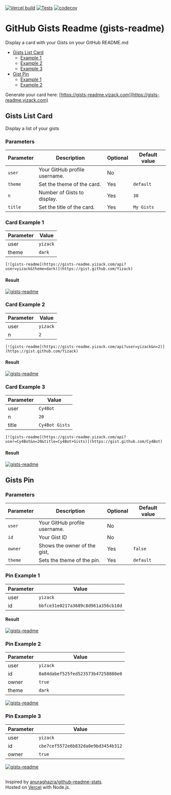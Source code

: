 [![Vercel build](https://img.shields.io/github/deployments/yizack/gists-readme/Production?label=Build&logo=vercel)](https://gists-readme.yizack.com/)
[![Tests](https://github.com/Yizack/gists-readme/actions/workflows/tests.yml/badge.svg)](https://github.com/Yizack/gists-readme/actions/workflows/tests.yml)
[![codecov](https://codecov.io/gh/Yizack/gists-readme/branch/main/graph/badge.svg?token=HR7SFR4C5N)](https://codecov.io/gh/Yizack/gists-readme)

# GitHub Gists Readme (gists-readme)

Display a card with your Gists on your GitHub README.md

- [Gists List Card](#gists-list-card)
  - [Example 1](#card-example-1)
  - [Example 2](#card-example-2)
  - [Example 3](#card-example-3)
- [Gist Pin](#gist-pin)
  - [Example 1](#pin-example-1)
  - [Example 2](#pin-example-2)

Generate your card here: [https://gists-readme.yizack.com](https://gists-readme.yizack.com)


## Gists List Card

Display a list of your gists

### Parameters

| Parameter | Description                   | Optional | Default value |
| --------- | ----------------------------- | -------- | ------------- |
| `user`    | Your GitHub profile username. | No       |               |
| `theme`   | Set the theme of the card.    | Yes      | `default`     |
| `n`       | Number of Gists to display.   | Yes      | `30`          |
| `title`   | Set the title of the card.    | Yes      | `My Gists`    |

### Card Example 1

| Parameter | Value    |
|-----------|----------|
| user      | `yizack` |
| theme     | `dark`   |

```
[![gists-readme](https://gists-readme.yizack.com/api?user=yizack&theme=dark)](https://gist.github.com/Yizack)
```
#### Result

[![gists-readme](https://gists-readme.yizack.com/api?user=yizack&theme=dark)](https://gist.github.com/Yizack)

### Card Example 2

| Parameter | Value    |
|-----------|----------|
| user      | `yizack` |
| n         | `2`      |

```
[![gists-readme](https://gists-readme.yizack.com/api?user=yizack&n=2)](https://gist.github.com/Yizack)
```
#### Result

[![gists-readme](https://gists-readme.yizack.com/api?user=yizack&n=2)](https://gist.github.com/Yizack)

### Card Example 3

| Parameter | Value          |
|-----------|----------------|
| user      | `Cy4Bot`       |
| n         | `20`           |
| title     | `Cy4Bot Gists` |


```
[![gists-readme](https://gists-readme.yizack.com/api?user=Cy4Bot&n=20&title=Cy4Bot+Gists)](https://gist.github.com/Cy4Bot)
```

#### Result

[![gists-readme](https://gists-readme.yizack.com/api?user=Cy4Bot&n=20&title=Cy4Bot+Gists)](https://gist.github.com/Cy4Bot)


## Gists Pin


### Parameters

| Parameter | Description                   | Optional | Default value |
| --------- | ----------------------------- | -------- | ------------- |
| `user`    | Your GitHub profile username. | No       |               |
| `id`      |  Your Gist ID                 | No       |               |
| `owner`   | Shows the owner of the gist,  | Yes      | `false`       |
| `theme`   | Sets the theme of the pin.    | Yes      | `default`     |

### Pin Example 1

| Parameter | Value                              |
|-----------|------------------------------------|
| user      | `yizack`                           |
| id        | `bbfce31e0217a3689c8d961a356cb10d` |

#### Result

[![gists-readme](https://gists-readme.yizack.com/api/pin?user=yizack&id=bbfce31e0217a3689c8d961a356cb10d)](https://gist.github.com/Yizack/bbfce31e0217a3689c8d961a356cb10d)

### Pin Example 2

| Parameter | Value                              |
|-----------|------------------------------------|
| user      | `yizack`                           |
| id        | `8a84dabef525fed523573b47258880e0` |
| owner     | `true`                             |
| theme     | `dark`                             |

[![gists-readme](https://gists-readme.yizack.com/api/pin?user=yizack&id=8a84dabef525fed523573b47258880e0&owner=true&theme=dark)](https://gist.github.com/Yizack/8a84dabef525fed523573b47258880e0)

### Pin Example 3

| Parameter | Value                              |
|-----------|------------------------------------|
| user      | `yizack`                           |
| id        | `cbe7cef5572e6b832da0e9bd3454b312` |
| owner     | `true`                             |

[![gists-readme](https://gists-readme.yizack.com/api/pin?user=yizack&id=cbe7cef5572e6b832da0e9bd3454b312&owner=true)](https://gist.github.com/Yizack/cbe7cef5572e6b832da0e9bd3454b312)

##

Inspired by [anuraghazra/github-readme-stats](https://github.com/anuraghazra/github-readme-stats).\
Hosted on [Vercel](https://vercel.com/) with Node.js.
